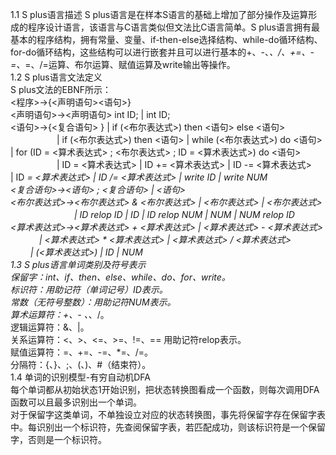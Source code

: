 1.1  S plus语言描述
S plus语言是在样本S语言的基础上增加了部分操作及运算形成的程序设计语言，该语言与C语言类似但文法比C语言简单。S plus语言拥有最基本的程序结构，拥有常量、变量、if-then-else选择结构、while-do循环结构、for-do循环结构，这些结构可以进行嵌套并且可以进行基本的+、-、*、/、+=、-=、*=、/=运算、布尔运算、赋值运算及write输出等操作。  
1.2  S plus语言文法定义  
S plus文法的EBNF所示：  
<程序>->{<声明语句><语句>}  
<声明语句>-><声明语句> int ID; | int ID;  
<语句>->{<复合语句> } | if (<布尔表达式>) then <语句> else <语句>  
　　　　　 | if (<布尔表达式>) then <语句> | while (<布尔表达式>) do <语句>  
           | for (ID = <算术表达式> ; <布尔表达式> ; ID = <算术表达式>) do <语句>  
　　　　　 | ID = <算术表达式> | ID += <算术表达式> | ID -= <算术表达式>  
           | ID *= <算术表达式> | ID /= <算术表达式> | write ID | write NUM  
<复合语句>-><语句> ; <复合语句> | <语句>  
<布尔表达式>-><布尔表达式> & <布尔表达式> | <布尔表达式> | <布尔表达式>  
　　　　　　　   | ID relop ID | ID | ID relop NUM | NUM | NUM relop ID  
<算术表达式>-><算术表达式> + <算术表达式> | <算术表达式> - <算术表达式>   
　　　           | <算术表达式> * <算术表达式> | <算术表达式> / <算术表达式>   
　　             | (<算术表达式>) | ID | NUM  
1.3  S plus语言单词类别及符号表示  
保留字：int、if、then、else、while、do、for、write。  
标识符：用助记符（单词记号）ID表示。  
常数（无符号整数）：用助记符NUM表示。  
算术运算符：+、- 、*、/。  
逻辑运算符：&、|。  
关系运算符：<、>、<=、>=、!=、== 用助记符relop表示。  
赋值运算符：=、+=、-=、*=、/=。  
分隔符：{、}、;、(、)、#（结束符）。  
1.4  单词的识别模型-有穷自动机DFA  
每个单词都从初始状态1开始识别，把状态转换图看成一个函数，则每次调用DFA函数可以且最多识别出一个单词。  
对于保留字这类单词，不单独设立对应的状态转换图，事先将保留字存在保留字表中。每识别出一个标识符，先查阅保留字表，若匹配成功，则该标识符是一个保留字，否则是一个标识符。   
